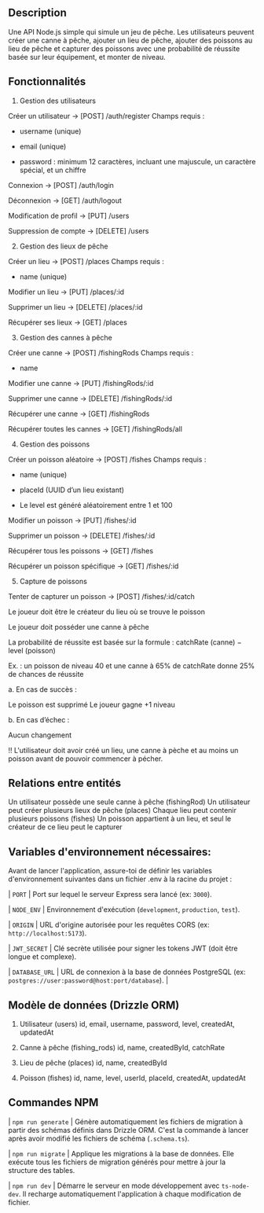 ## Description

Une API Node.js simple qui simule un jeu de pêche. Les utilisateurs peuvent créer une canne à pêche, ajouter un lieu de pêche, ajouter des poissons au lieu de pêche et capturer des poissons avec une probabilité de réussite basée sur leur équipement, et monter de niveau.

## Fonctionnalités

1. Gestion des utilisateurs

Créer un utilisateur → [POST] /auth/register
Champs requis :

- username (unique)

- email (unique)

- password : minimum 12 caractères, incluant une majuscule, un caractère spécial, et un chiffre

Connexion → [POST] /auth/login

Déconnexion → [GET] /auth/logout

Modification de profil → [PUT] /users

Suppression de compte → [DELETE] /users

2. Gestion des lieux de pêche

Créer un lieu → [POST] /places
Champs requis :

- name (unique)

Modifier un lieu → [PUT] /places/:id

Supprimer un lieu → [DELETE] /places/:id

Récupérer ses lieux → [GET] /places

3. Gestion des cannes à pêche

Créer une canne → [POST] /fishingRods
Champs requis :

- name

Modifier une canne → [PUT] /fishingRods/:id

Supprimer une canne → [DELETE] /fishingRods/:id

Récupérer une canne → [GET] /fishingRods

Récupérer toutes les cannes → [GET] /fishingRods/all

4. Gestion des poissons

Créer un poisson aléatoire → [POST] /fishes
Champs requis :

- name (unique)

- placeId (UUID d’un lieu existant)

- Le level est généré aléatoirement entre 1 et 100

Modifier un poisson → [PUT] /fishes/:id

Supprimer un poisson → [DELETE] /fishes/:id

Récupérer tous les poissons → [GET] /fishes

Récupérer un poisson spécifique → [GET] /fishes/:id

5. Capture de poissons

Tenter de capturer un poisson → [POST] /fishes/:id/catch

Le joueur doit être le créateur du lieu où se trouve le poisson

Le joueur doit posséder une canne à pêche

La probabilité de réussite est basée sur la formule :
catchRate (canne) − level (poisson)

Ex. : un poisson de niveau 40 et une canne à 65% de catchRate donne 25% de chances de réussite

a. En cas de succès :

Le poisson est supprimé
Le joueur gagne +1 niveau

b. En cas d’échec :

Aucun changement

!!
L'utilisateur doit avoir créé un lieu, une canne à pèche et au moins un poisson avant de pouvoir commencer à pécher.

## Relations entre entités

Un utilisateur possède une seule canne à pêche (fishingRod)
Un utilisateur peut créer plusieurs lieux de pêche (places)
Chaque lieu peut contenir plusieurs poissons (fishes)
Un poisson appartient à un lieu, et seul le créateur de ce lieu peut le capturer

## Variables d'environnement nécessaires:

Avant de lancer l'application, assure-toi de définir les variables d'environnement suivantes dans un fichier .env à la racine du projet :

| `PORT` | Port sur lequel le serveur Express sera lancé (ex: `3000`).

| `NODE_ENV` | Environnement d'exécution (`development`, `production`, `test`).

| `ORIGIN` | URL d'origine autorisée pour les requêtes CORS (ex: `http://localhost:5173`).

| `JWT_SECRET` | Clé secrète utilisée pour signer les tokens JWT (doit être longue et complexe).

| `DATABASE_URL` | URL de connexion à la base de données PostgreSQL (ex: `postgres://user:password@host:port/database`). |

## Modèle de données (Drizzle ORM)

1. Utilisateur (users)
   id, email, username, password, level, createdAt, updatedAt

2. Canne à pêche (fishing_rods)
   id, name, createdById, catchRate

3. Lieu de pêche (places)
   id, name, createdById

4. Poisson (fishes)
   id, name, level, userId, placeId, createdAt, updatedAt

## Commandes NPM

| `npm run generate` | Génère automatiquement les fichiers de migration à partir des schémas définis dans Drizzle ORM. C'est la commande à lancer après avoir modifié les fichiers de schéma (`.schema.ts`).

| `npm run migrate` | Applique les migrations à la base de données. Elle exécute tous les fichiers de migration générés pour mettre à jour la structure des tables.

| `npm run dev` | Démarre le serveur en mode développement avec `ts-node-dev`. Il recharge automatiquement l'application à chaque modification de fichier.

